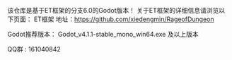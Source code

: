 ﻿该仓库是基于ET框架的分支6.0的Godot版本！  关于ET框架的详细信息请浏览以下页面：
ET框架 地址：<https://github.com/xiedengmin/RageofDungeon>

Godot推荐版本：
Godot_v4.1.1-stable_mono_win64.exe 及以上版本

QQ群 :  161040842
